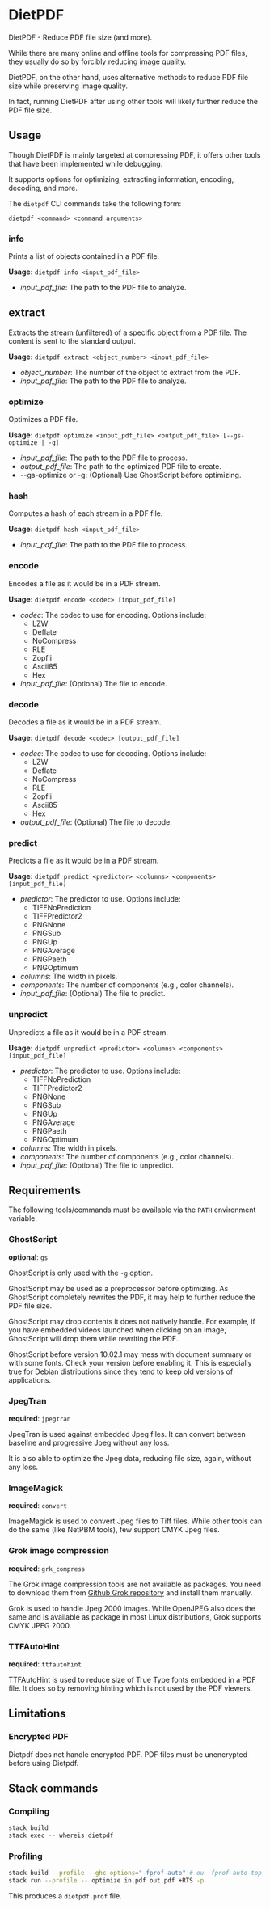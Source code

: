 # DietPDF

DietPDF - Reduce PDF file size (and more).

While there are many online and offline tools for compressing PDF files, they
usually do so by forcibly reducing image quality.

DietPDF, on the other hand, uses alternative methods to reduce PDF file size
while preserving image quality.

In fact, running DietPDF after using other tools will likely further reduce the
PDF file size.

## Usage

Though DietPDF is mainly targeted at compressing PDF, it offers other tools
that have been implemented while debugging.

It supports options for optimizing, extracting information, encoding, decoding,
and more.

The `dietpdf` CLI commands take the following form:

    dietpdf <command> <command arguments>

### info

Prints a list of objects contained in a PDF file.

**Usage:** `dietpdf info <input_pdf_file>`

* *input_pdf_file*: The path to the PDF file to analyze.

## extract

Extracts the stream (unfiltered) of a specific object from a PDF file. The
content is sent to the standard output.

**Usage:** `dietpdf extract <object_number> <input_pdf_file>`

* *object_number*: The number of the object to extract from the PDF.
* *input_pdf_file*: The path to the PDF file to analyze.

### optimize

Optimizes a PDF file.

**Usage:** `dietpdf optimize <input_pdf_file> <output_pdf_file> [--gs-optimize | -g]`

* *input_pdf_file*: The path to the PDF file to process.
* *output_pdf_file*: The path to the optimized PDF file to create.
* --gs-optimize or -g: (Optional) Use GhostScript before optimizing.

### hash

Computes a hash of each stream in a PDF file.

**Usage:** `dietpdf hash <input_pdf_file>`

* *input_pdf_file*: The path to the PDF file to process.

### encode

Encodes a file as it would be in a PDF stream.

**Usage:** `dietpdf encode <codec> [input_pdf_file]`

* *codec*: The codec to use for encoding. Options include:
    * LZW
    * Deflate
    * NoCompress
    * RLE
    * Zopfli
    * Ascii85
    * Hex
* *input_pdf_file*: (Optional) The file to encode.

### decode

Decodes a file as it would be in a PDF stream.

**Usage:** `dietpdf decode <codec> [output_pdf_file]`

* *codec*: The codec to use for decoding. Options include:
    * LZW
    * Deflate
    * NoCompress
    * RLE
    * Zopfli
    * Ascii85
    * Hex
* *output_pdf_file*: (Optional) The file to decode.

### predict

Predicts a file as it would be in a PDF stream.

**Usage:** `dietpdf predict <predictor> <columns> <components> [input_pdf_file]`

* *predictor*: The predictor to use. Options include:
    * TIFFNoPrediction
    * TIFFPredictor2
    * PNGNone
    * PNGSub
    * PNGUp
    * PNGAverage
    * PNGPaeth
    * PNGOptimum
* *columns*: The width in pixels.
* *components*: The number of components (e.g., color channels).
* *input_pdf_file*: (Optional) The file to predict.

### unpredict

Unpredicts a file as it would be in a PDF stream.

**Usage:** `dietpdf unpredict <predictor> <columns> <components> [input_pdf_file]`

* *predictor*: The predictor to use. Options include:
    * TIFFNoPrediction
    * TIFFPredictor2
    * PNGNone
    * PNGSub
    * PNGUp
    * PNGAverage
    * PNGPaeth
    * PNGOptimum
* *columns*: The width in pixels.
* *components*: The number of components (e.g., color channels).
* *input_pdf_file*: (Optional) The file to unpredict.

## Requirements

The following tools/commands must be available via the `PATH` environment
variable.

### GhostScript

**optional**: `gs`

GhostScript is only used with the `-g` option.

GhostScript may be used as a preprocessor before optimizing. As GhostScript
completely rewrites the PDF, it may help to further reduce the PDF file size.

GhostScript may drop contents it does not natively handle. For example, if you
have embedded videos launched when clicking on an image, GhostScript will drop
them while rewriting the PDF.

GhostScript before version 10.02.1 may mess with document summary or with some
fonts. Check your version before enabling it. This is especially true for Debian
distributions since they tend to keep old versions of applications.

### JpegTran

**required**: `jpegtran`

JpegTran is used against embedded Jpeg files. It can convert between baseline
and progressive Jpeg without any loss. 

It is also able to optimize the Jpeg data, reducing file size, again, without
any loss.

### ImageMagick

**required**: `convert`

ImageMagick is used to convert Jpeg files to Tiff files. While other tools can
do the same (like NetPBM tools), few support CMYK Jpeg files. 

### Grok image compression

**required**: `grk_compress`

The Grok image compression tools are not available as packages. You need to
download them from [Github Grok repository](https://github.com/GrokImageCompression/grok)
and install them manually.

Grok is used to handle Jpeg 2000 images. While OpenJPEG also does the same and
is available as package in most Linux distributions, Grok supports CMYK JPEG
2000.

### TTFAutoHint

**required**: `ttfautohint`

TTFAutoHint is used to reduce size of True Type fonts embedded in a PDF file. It
does so by removing hinting which is not used by the PDF viewers.

## Limitations

### Encrypted PDF

Dietpdf does not handle encrypted PDF. PDF files must be unencrypted before
using Dietpdf.

## Stack commands

### Compiling

```sh
stack build
stack exec -- whereis dietpdf
```

### Profiling

```sh
stack build --profile --ghc-options="-fprof-auto" # ou -fprof-auto-top
stack run --profile -- optimize in.pdf out.pdf +RTS -p
```

This produces a `dietpdf.prof` file.